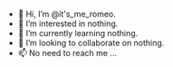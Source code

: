 - 👋 Hi, I’m @it's_me_romeo.
- 👀 I’m interested in nothing.
- 🌱 I’m currently learning nothing.
- 💞️ I’m looking to collaborate on nothing.
- 📫 No need to reach me ...

<!---
itsmeromeoooo/itsmeromeoooo is a ✨ special ✨ repository because its `README.md` (this file) appears on your GitHub profile.
You can click the Preview link to take a look at your changes.
--->
